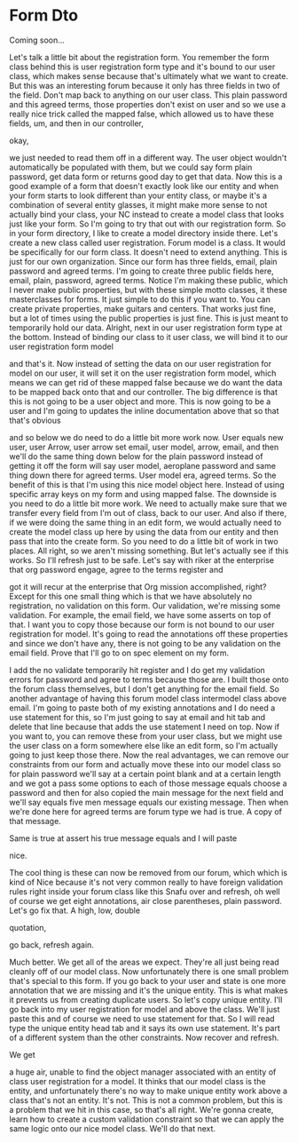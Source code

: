 # Form Dto

Coming soon...

Let's talk a little bit about the registration form. You remember the form class behind this is user registration form type and it's bound to our user class, which makes sense because that's ultimately what we want to create. But this was an interesting forum because it only has three fields in two of the field. Don't map back to anything on our user class. This plain password and this agreed terms, those properties don't exist on user and so we use a really nice trick called the mapped false, which allowed us to have these fields, um, and then in our controller, 

okay, 

we just needed to read them off in a different way. The user object wouldn't automatically be populated with them, but we could say form plain password, get data form or returns good day to get that data. Now this is a good example of a form that doesn't exactly look like our entity and when your form starts to look different than your entity class, or maybe it's a combination of several entity glasses, it might make more sense to not actually bind your class, your NC instead to create a model class that looks just like your form. So I'm going to try that out with our registration form. So in your form directory, I like to create a model directory inside there. Let's create a new class called user registration. Forum model is a class. It would be specifically for our form class. It doesn't need to extend anything. This is just for our own organization. Since our form has three fields, email, plain password and agreed terms. I'm going to create three public fields here, email, plain, password, agreed terms. Notice I'm making these public, which I never make public properties, but with these simple motto classes, it these masterclasses for forms. It just simple to do this if you want to. You can create private properties, make guitars and centers. That works just fine, but a lot of times using the public properties is just fine. This is just meant to temporarily hold our data. Alright, next in our user registration form type at the bottom. Instead of binding our class to it user class, we will bind it to our user registration form model 

and that's it. Now instead of setting the data on our user registration for model on our user, it will set it on the user registration form model, which means we can get rid of these mapped false because we do want the data to be mapped back onto that and our controller. The big difference is that this is not going to be a user object and more. This is now going to be a user and I'm going to updates the inline documentation above that so that that's obvious 

and so below we do need to do a little bit more work now. User equals new user, user Arrow, user arrow set email, user model, arrow, email, and then we'll do the same thing down below for the plain password instead of getting it off the form will say user model, aeroplane password and same thing down there for agreed terms. User model era, agreed terms. So the benefit of this is that I'm using this nice model object here. Instead of using specific array keys on my form and using mapped false. The downside is you need to do a little bit more work. We need to actually make sure that we transfer every field from I'm out of class, back to our user. And also if there, if we were doing the same thing in an edit form, we would actually need to create the model class up here by using the data from our entity and then pass that into the create form. So you need to do a little bit of work in two places. All right, so we aren't missing something. But let's actually see if this works. So I'll refresh just to be safe. Let's say with riker at the enterprise that org password engage, agree to the terms register and 

got it will recur at the enterprise that Org mission accomplished, right? Except for this one small thing which is that we have absolutely no registration, no validation on this form. Our validation, we're missing some validation. For example, the email field, we have some asserts on top of that. I want you to copy those because our form is not bound to our user registration for model. It's going to read the annotations off these properties and since we don't have any, there is not going to be any validation on the email field. Prove that I'll go to on spec element on my form. 

I add the no validate temporarily hit register and I do get my validation errors for password and agree to terms because those are. I built those onto the forum class themselves, but I don't get anything for the email field. So another advantage of having this forum model class intermodel class above email. I'm going to paste both of my existing annotations and I do need a use statement for this, so I'm just going to say at email and hit tab and delete that line because that adds the use statement I need on top. Now if you want to, you can remove these from your user class, but we might use the user class on a form somewhere else like an edit form, so I'm actually going to just keep those there. Now the real advantages, we can remove our constraints from our form and actually move these into our model class so for plain password we'll say at a certain point blank and at a certain length and we got a pass some options to each of those message equals choose a password and then for also copied the main message for the next field and we'll say equals five men message equals our existing message. Then when we're done here for agreed terms are forum type we had is true. A copy of that message. 

Same is true at assert his true message equals and I will paste 

nice. 

The cool thing is these can now be removed from our forum, which which is kind of Nice because it's not very common really to have foreign validation rules right inside your forum class like this Snafu over and refresh, oh well of course we get eight annotations, air close parentheses, plain password. Let's go fix that. A high, low, double 

quotation, 

go back, refresh again. 

Much better. We get all of the areas we expect. They're all just being read cleanly off of our model class. Now unfortunately there is one small problem that's special to this form. If you go back to your user and state is one more annotation that we are missing and it's the unique entity. This is what makes it prevents us from creating duplicate users. So let's copy unique entity. I'll go back into my user registration for model and above the class. We'll just paste this and of course we need to use statement for that. So I will read type the unique entity head tab and it says its own use statement. It's part of a different system than the other constraints. Now recover and refresh. 

We get 

a huge air, unable to find the object manager associated with an entity of class user registration for a model. It thinks that our model class is the entity, and unfortunately there's no way to make unique entity work above a class that's not an entity. It's not. This is not a common problem, but this is a problem that we hit in this case, so that's all right. We're gonna create, learn how to create a custom validation constraint so that we can apply the same logic onto our nice model class. We'll do that next.